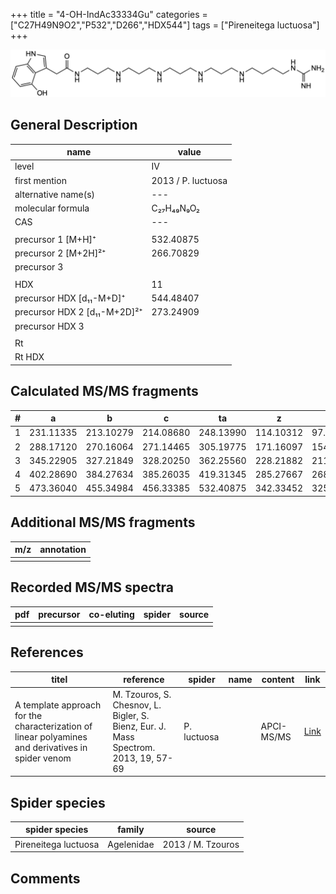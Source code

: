 +++
title = "4-OH-IndAc33334Gu"
categories = ["C27H49N9O2","P532","D266","HDX544"]
tags = ["Pireneitega luctuosa"]
+++

![](/img/4-OH-IndAc33334Gu.png)

## General Description

| name                         | value              |
|------------------------------|--------------------|
| level                        | IV                 |
| first mention                | 2013 / P. luctuosa |
| alternative name(s)          | ---                |
| molecular formula            | C₂₇H₄₉N₉O₂         |
| CAS                          | ---                |
|                              |                    |
| precursor 1 [M+H]⁺           | 532.40875          |
| precursor 2 [M+2H]²⁺         | 266.70829          |
| precursor 3                  |                    |
|                              |                    |
| HDX                          | 11                 |
| precursor HDX   [d₁₁-M+D]⁺   | 544.48407          |
| precursor HDX 2 [d₁₁-M+2D]²⁺ | 273.24909          |
| precursor HDX 3              |                    |
|                              |                    |
| Rt                           |                    |
| Rt HDX                       |                    |

## Calculated MS/MS fragments

| # | a         | b         | c         | ta        | z         | y         | tz        |
|---|-----------|-----------|-----------|-----------|-----------|-----------|-----------|
| 1 | 231.11335 | 213.10279 | 214.08680 | 248.13990 | 114.10312 | 97.07657  | 131.12967 |
| 2 | 288.17120 | 270.16064 | 271.14465 | 305.19775 | 171.16097 | 154.13442 | 188.18752 |
| 3 | 345.22905 | 327.21849 | 328.20250 | 362.25560 | 228.21882 | 211.19227 | 245.24537 |
| 4 | 402.28690 | 384.27634 | 385.26035 | 419.31345 | 285.27667 | 268.25012 | 302.30322 |
| 5 | 473.36040 | 455.34984 | 456.33385 | 532.40875 | 342.33452 | 325.30797 | 359.36107 |

## Additional MS/MS fragments

| m/z       | annotation |
|-----------|------------|
|           |            |

## Recorded MS/MS spectra

| pdf | precursor | co-eluting | spider    | source                              |
|-----|-----------|------------|-----------|-------------------------------------|
|     |           |            |           |                                     |

## References

| titel                                                                                             | reference                                                                           | spider      | name | content    | link                                                       |
|---------------------------------------------------------------------------------------------------|-------------------------------------------------------------------------------------|-------------|------|------------|------------------------------------------------------------|
| A template approach for the characterization of linear polyamines and derivatives in spider venom | M. Tzouros, S. Chesnov, L. Bigler, S. Bienz, Eur. J. Mass Spectrom. 2013, 19, 57-69 | P. luctuosa |      | APCI-MS/MS | [Link](https://journals.sagepub.com/doi/10.1255/ejms.1213) |

## Spider species

| spider species       | family     | source            |
|----------------------|------------|-------------------|
| Pireneitega luctuosa | Agelenidae | 2013 / M. Tzouros |

## Comments